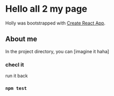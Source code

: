 # Hello all 2 my page

Holly was bootstrapped with [Create React App](https://github.com/facebook/create-react-app).

## About me

In the project directory, you can [imagine it haha]

### checl it

run it back

### `npm test`
